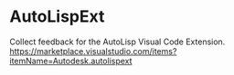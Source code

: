# AutoLispExt
Collect feedback for the AutoLisp Visual Code Extension. https://marketplace.visualstudio.com/items?itemName=Autodesk.autolispext
